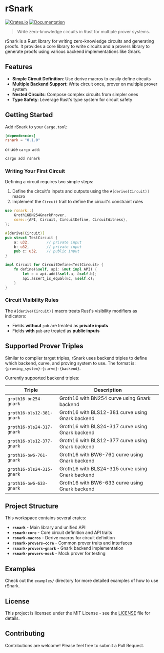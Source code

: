 # rSnark

[![Crates.io](https://img.shields.io/crates/v/rsnark.svg)](https://crates.io/crates/rsnark)
[![Documentation](https://docs.rs/rsnark/badge.svg)](https://docs.rs/rsnark)

> Write zero-knowledge circuits in Rust for multiple prover systems.

rSnark is a Rust library for writing zero-knowledge circuits and generating proofs. It provides a core library to write circuits and a provers library to generate proofs using various backend implementations like Gnark.

## Features

- **Simple Circuit Definition**: Use derive macros to easily define circuits
- **Multiple Backend Support**: Write circuit once, prover on multiple prover system
- **Nested Circuits**: Compose complex circuits from simpler ones
- **Type Safety**: Leverage Rust's type system for circuit safety

## Getting Started

Add rSnark to your `Cargo.toml`:

```toml
[dependencies]
rsnark = "0.1.0"
```

or use `cargo add`:

```bash
cargo add rsnark
```

### Writing Your First Circuit

Defining a circuit requires two simple steps:

1. Define the circuit's inputs and outputs using the `#[derive(Circuit)]` macro
2. Implement the `Circuit` trait to define the circuit's constraint rules

```rust
use rsnark::{
    Groth16BN254GnarkProver,
    core::{API, Circuit, CircuitDefine, CircuitWitness},
};

#[derive(Circuit)]
pub struct TestCircuit {
    a: u32,        // private input
    b: u32,        // private input  
    pub c: u32,    // public input
}

impl Circuit for CircuitDefine<TestCircuit> {
    fn define(&self, api: &mut impl API) {
        let c = api.add(&self.a, &self.b);
        api.assert_is_equal(&c, &self.c);
    }
}
```

### Circuit Visibility Rules

The `#[derive(Circuit)]` macro treats Rust's visibility modifiers as indicators:

- Fields **without** `pub` are treated as **private inputs**
- Fields **with** `pub` are treated as **public inputs**

## Supported Prover Triples

Similar to compiler target triples, rSnark uses backend triples to define which backend, curve, and proving system to use. The format is: `{proving_system}-{curve}-{backend}`.

Currently supported backend triples:

| Triple | Description |
|--------|-------------|
| `groth16-bn254-gnark` | Groth16 with BN254 curve using Gnark backend |
| `groth16-bls12-381-gnark` | Groth16 with BLS12-381 curve using Gnark backend |
| `groth16-bls24-317-gnark` | Groth16 with BLS24-317 curve using Gnark backend |
| `groth16-bls12-377-gnark` | Groth16 with BLS12-377 curve using Gnark backend |
| `groth16-bw6-761-gnark` | Groth16 with BW6-761 curve using Gnark backend |
| `groth16-bls24-315-gnark` | Groth16 with BLS24-315 curve using Gnark backend |
| `groth16-bw6-633-gnark` | Groth16 with BW6-633 curve using Gnark backend |

## Project Structure

This workspace contains several crates:

- **`rsnark`** - Main library and unified API
- **`rsnark-core`** - Core circuit definition and API traits
- **`rsnark-macros`** - Derive macros for circuit definition
- **`rsnark-provers-core`** - Common prover traits and interfaces
- **`rsnark-provers-gnark`** - Gnark backend implementation
- **`rsnark-provers-mock`** - Mock prover for testing

## Examples

Check out the `examples/` directory for more detailed examples of how to use rSnark.

## License

This project is licensed under the MIT License - see the [LICENSE](LICENSE) file for details.

## Contributing

Contributions are welcome! Please feel free to submit a Pull Request.
